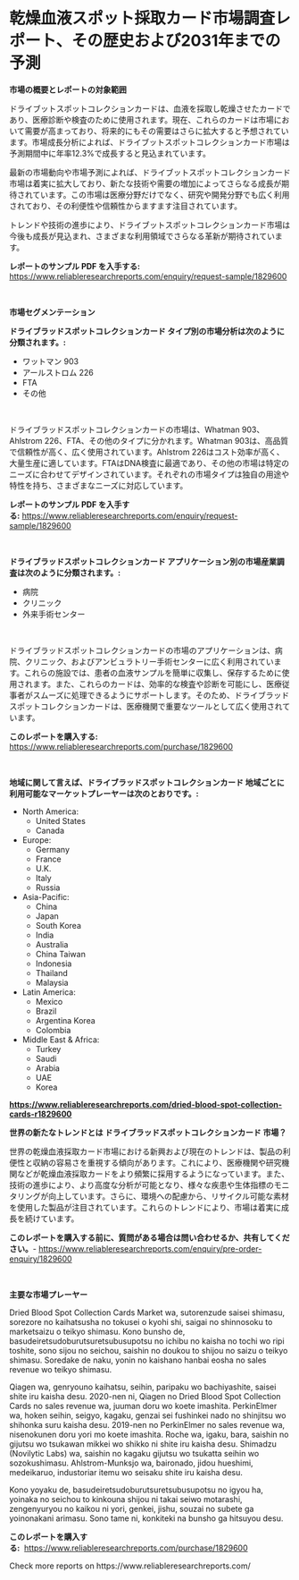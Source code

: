 <p><h1>乾燥血液スポット採取カード市場調査レポート、その歴史および2031年までの予測</h1></p><p><strong>市場の概要とレポートの対象範囲</strong></p>
<p><p>ドライブットスポットコレクションカードは、血液を採取し乾燥させたカードであり、医療診断や検査のために使用されます。現在、これらのカードは市場において需要が高まっており、将来的にもその需要はさらに拡大すると予想されています。市場成長分析によれば、ドライブットスポットコレクションカード市場は予測期間中に年率12.3%で成長すると見込まれています。</p><p>最新の市場動向や市場予測によれば、ドライブットスポットコレクションカード市場は着実に拡大しており、新たな技術や需要の増加によってさらなる成長が期待されています。この市場は医療分野だけでなく、研究や開発分野でも広く利用されており、その利便性や信頼性からますます注目されています。</p><p>トレンドや技術の進歩により、ドライブットスポットコレクションカード市場は今後も成長が見込まれ、さまざまな利用領域でさらなる革新が期待されています。</p></p>
<p><strong>レポートのサンプル PDF を入手する:</strong> <a href="https://www.reliableresearchreports.com/enquiry/request-sample/1829600">https://www.reliableresearchreports.com/enquiry/request-sample/1829600</a></p>
<p>&nbsp;</p>
<p><strong>市場セグメンテーション</strong></p>
<p><strong>ドライブラッドスポットコレクションカード タイプ別の市場分析は次のように分類されます。:</strong></p>
<p><ul><li>ワットマン 903</li><li>アールストロム 226</li><li>FTA</li><li>その他</li></ul></p>
<p>&nbsp;</p>
<p><p>ドライブラッドスポットコレクションカードの市場は、Whatman 903、Ahlstrom 226、FTA、その他のタイプに分かれます。Whatman 903は、高品質で信頼性が高く、広く使用されています。Ahlstrom 226はコスト効率が高く、大量生産に適しています。FTAはDNA検査に最適であり、その他の市場は特定のニーズに合わせてデザインされています。それぞれの市場タイプは独自の用途や特性を持ち、さまざまなニーズに対応しています。</p></p>
<p><strong>レポートのサンプル PDF を入手する:</strong>&nbsp;<a href="https://www.reliableresearchreports.com/enquiry/request-sample/1829600">https://www.reliableresearchreports.com/enquiry/request-sample/1829600</a></p>
<p>&nbsp;</p>
<p><strong> ドライブラッドスポットコレクションカード アプリケーション別の市場産業調査は次のように分類されます。:</strong></p>
<p><ul><li>病院</li><li>クリニック</li><li>外来手術センター</li></ul></p>
<p>&nbsp;</p>
<p><p>ドライブラッドスポットコレクションカードの市場のアプリケーションは、病院、クリニック、およびアンビュラトリー手術センターに広く利用されています。これらの施設では、患者の血液サンプルを簡単に収集し、保存するために使用されます。また、これらのカードは、効率的な検査や診断を可能にし、医療従事者がスムーズに処理できるようにサポートします。そのため、ドライブラッドスポットコレクションカードは、医療機関で重要なツールとして広く使用されています。</p></p>
<p><strong>このレポートを購入する:</strong>&nbsp; <a href="https://www.reliableresearchreports.com/purchase/1829600">https://www.reliableresearchreports.com/purchase/1829600</a></p>
<p>&nbsp;</p>
<p><strong>地域に関して言えば、ドライブラッドスポットコレクションカード 地域ごとに利用可能なマーケットプレーヤーは次のとおりです。:</strong></p>
<p><ul>
    <li>
        North America:
        <ul>
            <li>United States</li>
            <li>Canada</li>
        </ul>
    </li>
    <li>
        Europe:
        <ul>
            <li>Germany</li>
            <li>France</li>
            <li>U.K.</li>
            <li>Italy</li>
            <li>Russia</li>
        </ul>
    </li>
    <li>
        Asia-Pacific:
        <ul>
            <li>China</li>
            <li>Japan</li>
            <li>South Korea</li>
            <li>India</li>
            <li>Australia</li>
            <li>China Taiwan</li>
            <li>Indonesia</li>
            <li>Thailand</li>
            <li>Malaysia</li>
        </ul>
    </li>
    <li>
        Latin America:
        <ul>
            <li>Mexico</li>
            <li>Brazil</li>
            <li>Argentina Korea</li>
            <li>Colombia</li>
        </ul>
    </li>
    <li>
        Middle East & Africa:
        <ul>
            <li>Turkey</li>
            <li>Saudi</li>
            <li>Arabia</li>
            <li>UAE</li>
            <li>Korea</li>
        </ul>
    </li>
    </ul></p>
<p><strong><a href="https://www.reliableresearchreports.com/dried-blood-spot-collection-cards-r1829600">https://www.reliableresearchreports.com/dried-blood-spot-collection-cards-r1829600</a></strong>&nbsp;</p>
<p><strong>世界の新たなトレンドとは ドライブラッドスポットコレクションカード 市場？</strong></p>
<p><p>世界の乾燥血液採取カード市場における新興および現在のトレンドは、製品の利便性と収納の容易さを重視する傾向があります。これにより、医療機関や研究機関などが乾燥血液採取カードをより頻繁に採用するようになっています。また、技術の進歩により、より高度な分析が可能となり、様々な疾患や生体指標のモニタリングが向上しています。さらに、環境への配慮から、リサイクル可能な素材を使用した製品が注目されています。これらのトレンドにより、市場は着実に成長を続けています。</p></p>
<p><strong>このレポートを購入する前に、質問がある場合は問い合わせるか、共有してください。</strong>- <a href="https://www.reliableresearchreports.com/enquiry/pre-order-enquiry/1829600">https://www.reliableresearchreports.com/enquiry/pre-order-enquiry/1829600</a></p>
<p>&nbsp;</p>
<p><strong>主要な市場プレーヤー</strong></p>
<p><p>Dried Blood Spot Collection Cards Market wa, sutorenzude saisei shimasu, sorezore no kaihatsusha no tokusei o kyohi shi, saigai no shinnosoku to marketsaizu o teikyo shimasu. Kono bunsho de, basudeiretsudoburutsuretsubusupotsu no ichibu no kaisha no tochi wo ripi toshite, sono sijou no seichou, saishin no doukou to shijou no saizu o teikyo shimasu. Soredake de naku, yonin no kaishano hanbai eosha no sales revenue wo teikyo shimasu. </p><p>Qiagen wa, genryouno kaihatsu, seihin, paripaku wo bachiyashite, saisei shite iru kaisha desu. 2020-nen ni, Qiagen no Dried Blood Spot Collection Cards no sales revenue wa, juuman doru wo koete imashita. PerkinElmer wa, hoken seihin, seigyo, kagaku, genzai sei fushinkei nado no shinjitsu wo shihonka suru kaisha desu. 2019-nen no PerkinElmer no sales revenue wa, nisenokunen doru yori mo koete imashita. Roche wa, igaku, bara, saishin no gijutsu wo tsukawan mikkei wo shikko ni shite iru kaisha desu. Shimadzu (Novilytic Labs) wa, saishin no kagaku gijutsu wo tsukatta seihin wo sozokushimasu. Ahlstrom-Munksjo wa, baironado, jidou hueshimi, medeikaruo, industoriar itemu wo seisaku shite iru kaisha desu. </p><p>Kono yoyaku de, basudeiretsudoburutsuretsubusupotsu no igyou ha, yoinaka no seichou to kinkouna shijou ni takai seiwo motarashi, zengenyuryou no kaikou ni yori, genkei, jishu, souzai no subete ga yoinonakani arimasu. Sono tame ni, konkiteki na bunsho ga hitsuyou desu.</p></p>
<p><strong>このレポートを購入する:</strong>&nbsp;&nbsp;<a href="https://www.reliableresearchreports.com/purchase/1829600">https://www.reliableresearchreports.com/purchase/1829600</a></p>
<p>Check more reports on https://www.reliableresearchreports.com/</p>